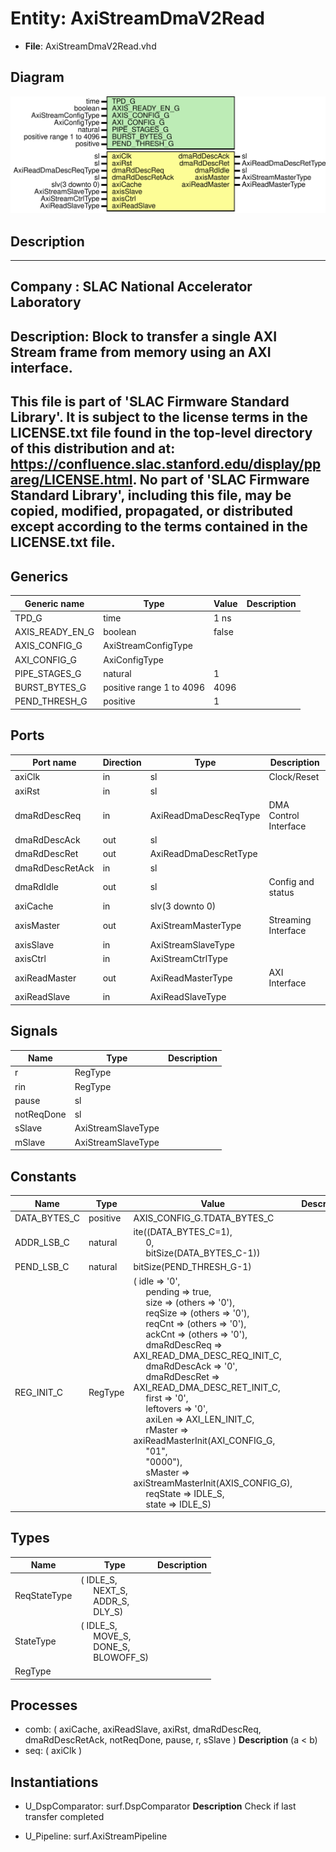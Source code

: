 # Entity: AxiStreamDmaV2Read

- **File**: AxiStreamDmaV2Read.vhd
## Diagram

![Diagram](AxiStreamDmaV2Read.svg "Diagram")
## Description

-----------------------------------------------------------------------------
 Company    : SLAC National Accelerator Laboratory
-----------------------------------------------------------------------------
 Description:
 Block to transfer a single AXI Stream frame from memory using an AXI
 interface.
-----------------------------------------------------------------------------
 This file is part of 'SLAC Firmware Standard Library'.
 It is subject to the license terms in the LICENSE.txt file found in the
 top-level directory of this distribution and at:
    https://confluence.slac.stanford.edu/display/ppareg/LICENSE.html.
 No part of 'SLAC Firmware Standard Library', including this file,
 may be copied, modified, propagated, or distributed except according to
 the terms contained in the LICENSE.txt file.
-----------------------------------------------------------------------------
## Generics

| Generic name    | Type                     | Value | Description |
| --------------- | ------------------------ | ----- | ----------- |
| TPD_G           | time                     | 1 ns  |             |
| AXIS_READY_EN_G | boolean                  | false |             |
| AXIS_CONFIG_G   | AxiStreamConfigType      |       |             |
| AXI_CONFIG_G    | AxiConfigType            |       |             |
| PIPE_STAGES_G   | natural                  | 1     |             |
| BURST_BYTES_G   | positive range 1 to 4096 | 4096  |             |
| PEND_THRESH_G   | positive                 | 1     |             |
## Ports

| Port name       | Direction | Type                  | Description           |
| --------------- | --------- | --------------------- | --------------------- |
| axiClk          | in        | sl                    | Clock/Reset           |
| axiRst          | in        | sl                    |                       |
| dmaRdDescReq    | in        | AxiReadDmaDescReqType | DMA Control Interface |
| dmaRdDescAck    | out       | sl                    |                       |
| dmaRdDescRet    | out       | AxiReadDmaDescRetType |                       |
| dmaRdDescRetAck | in        | sl                    |                       |
| dmaRdIdle       | out       | sl                    | Config and status     |
| axiCache        | in        | slv(3 downto 0)       |                       |
| axisMaster      | out       | AxiStreamMasterType   | Streaming Interface   |
| axisSlave       | in        | AxiStreamSlaveType    |                       |
| axisCtrl        | in        | AxiStreamCtrlType     |                       |
| axiReadMaster   | out       | AxiReadMasterType     | AXI Interface         |
| axiReadSlave    | in        | AxiReadSlaveType      |                       |
## Signals

| Name       | Type               | Description |
| ---------- | ------------------ | ----------- |
| r          | RegType            |             |
| rin        | RegType            |             |
| pause      | sl                 |             |
| notReqDone | sl                 |             |
| sSlave     | AxiStreamSlaveType |             |
| mSlave     | AxiStreamSlaveType |             |
## Constants

| Name         | Type     | Value                                                                                                                                                                                                                                                                                                                                                                                                                                                                                                                                                                                                                                                                                                                                                                                                                                                                                                                                                                                                                                                                                                                                                                                                                                                                               | Description |
| ------------ | -------- | ----------------------------------------------------------------------------------------------------------------------------------------------------------------------------------------------------------------------------------------------------------------------------------------------------------------------------------------------------------------------------------------------------------------------------------------------------------------------------------------------------------------------------------------------------------------------------------------------------------------------------------------------------------------------------------------------------------------------------------------------------------------------------------------------------------------------------------------------------------------------------------------------------------------------------------------------------------------------------------------------------------------------------------------------------------------------------------------------------------------------------------------------------------------------------------------------------------------------------------------------------------------------------------- | ----------- |
| DATA_BYTES_C | positive |  AXIS_CONFIG_G.TDATA_BYTES_C                                                                                                                                                                                                                                                                                                                                                                                                                                                                                                                                                                                                                                                                                                                                                                                                                                                                                                                                                                                                                                                                                                                                                                                                                                                        |             |
| ADDR_LSB_C   | natural  |  ite((DATA_BYTES_C=1),<br><span style="padding-left:20px">0,<br><span style="padding-left:20px">bitSize(DATA_BYTES_C-1))                                                                                                                                                                                                                                                                                                                                                                                                                                                                                                                                                                                                                                                                                                                                                                                                                                                                                                                                                                                                                                                                                                                                                            |             |
| PEND_LSB_C   | natural  |  bitSize(PEND_THRESH_G-1)                                                                                                                                                                                                                                                                                                                                                                                                                                                                                                                                                                                                                                                                                                                                                                                                                                                                                                                                                                                                                                                                                                                                                                                                                                                           |             |
| REG_INIT_C   | RegType  |  (       idle         => '0',<br><span style="padding-left:20px">       pending      => true,<br><span style="padding-left:20px">       size         => (others => '0'),<br><span style="padding-left:20px">       reqSize      => (others => '0'),<br><span style="padding-left:20px">       reqCnt       => (others => '0'),<br><span style="padding-left:20px">       ackCnt       => (others => '0'),<br><span style="padding-left:20px">       dmaRdDescReq => AXI_READ_DMA_DESC_REQ_INIT_C,<br><span style="padding-left:20px">       dmaRdDescAck => '0',<br><span style="padding-left:20px">       dmaRdDescRet => AXI_READ_DMA_DESC_RET_INIT_C,<br><span style="padding-left:20px">       first        => '0',<br><span style="padding-left:20px">       leftovers    => '0',<br><span style="padding-left:20px">       axiLen       => AXI_LEN_INIT_C,<br><span style="padding-left:20px">       rMaster      => axiReadMasterInit(AXI_CONFIG_G,<br><span style="padding-left:20px"> "01",<br><span style="padding-left:20px"> "0000"),<br><span style="padding-left:20px">       sMaster      => axiStreamMasterInit(AXIS_CONFIG_G),<br><span style="padding-left:20px">       reqState     => IDLE_S,<br><span style="padding-left:20px">       state        => IDLE_S) |             |
## Types

| Name         | Type                                                                                                                                              | Description |
| ------------ | ------------------------------------------------------------------------------------------------------------------------------------------------- | ----------- |
| ReqStateType | ( IDLE_S,<br><span style="padding-left:20px"> NEXT_S,<br><span style="padding-left:20px"> ADDR_S,<br><span style="padding-left:20px"> DLY_S)      |             |
| StateType    | ( IDLE_S,<br><span style="padding-left:20px"> MOVE_S,<br><span style="padding-left:20px"> DONE_S,<br><span style="padding-left:20px"> BLOWOFF_S)  |             |
| RegType      |                                                                                                                                                   |             |
## Processes
- comb: ( axiCache, axiReadSlave, axiRst, dmaRdDescReq,
                   dmaRdDescRetAck, notReqDone, pause, r, sSlave )
**Description**
  (a <  b) 
- seq: ( axiClk )
## Instantiations

- U_DspComparator: surf.DspComparator
**Description**
 Check if last transfer completed

- U_Pipeline: surf.AxiStreamPipeline
